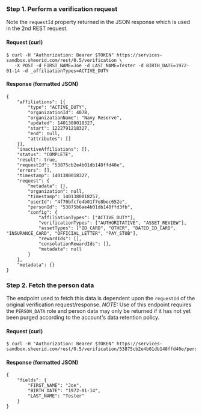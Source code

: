 
### Step 1. Perform a verification request

Note the `requestId` property returned in the JSON response which is used in the 2nd REST request.

#### Request (curl)

    $ curl -H "Authorization: Bearer $TOKEN" https://services-sandbox.sheerid.com/rest/0.5/verification \
       -X POST -d FIRST_NAME=Joe -d LAST_NAME=Tester -d BIRTH_DATE=1972-01-14 -d _affiliationTypes=ACTIVE_DUTY

#### Response (formatted JSON)

    {
    	"affiliations": [{
    		"type": "ACTIVE_DUTY",
    		"organizationId": 4078,
    		"organizationName": "Navy Reserve",
    		"updated": 1401380018327,
    		"start": 1222791218327,
    		"end": null,
    		"attributes": []
    	}],
    	"inactiveAffiliations": [],
    	"status": "COMPLETE",
    	"result": true,
    	"requestId": "53875cb2e4b01db148ffd40e",
    	"errors": [],
    	"timestamp": 1401380018327,
    	"request": {
    		"metadata": {},
    		"organization": null,
    		"timestamp": 1401380018257,
    		"userId": "4f70bfcfe4b01f7e8bec652e",
    		"personId": "53875b6ae4b01db148ffd3fb",
    		"config": {
    			"affiliationTypes": ["ACTIVE_DUTY"],
    			"verificationTypes": ["AUTHORITATIVE", "ASSET_REVIEW"],
    			"assetTypes": ["ID_CARD", "OTHER", "DATED_ID_CARD", "INSURANCE_CARD", "OFFICIAL_LETTER", "PAY_STUB"],
    			"rewardIds": [],
    			"consolationRewardIds": [],
    			"metadata": null
    		}
    	},
    	"metadata": {}
    }


### Step 2. Fetch the person data

The endpoint used to fetch this data is dependent upon the `requestId` of the original verification request/response. *NOTE:* Use of this endpoint requires the `PERSON_DATA` role and person data may only be returned if it has not yet been purged according to the account's data retention policy.

#### Request (curl)

    $ curl -H "Authorization: Bearer $TOKEN" https://services-sandbox.sheerid.com/rest/0.5/verification/53875cb2e4b01db148ffd40e/person

#### Response (formatted JSON)

    {
    	"fields": {
    		"FIRST_NAME": "Joe",
    		"BIRTH_DATE": "1972-01-14",
    		"LAST_NAME": "Tester"
    	}
    }

